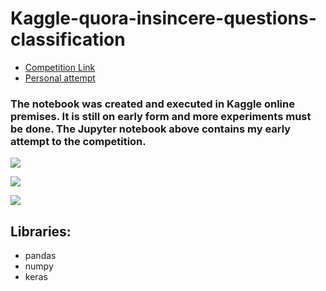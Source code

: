 # Kaggle-quora-insincere-questions-classification

- [Competition Link](https://www.kaggle.com/c/quora-insincere-questions-classification)
- [Personal attempt](https://www.kaggle.com/praxitelisk/quora-insincere-questions-classification-dl)

### The notebook was created and executed in Kaggle online premises. It is still on early form and more experiments must be done. The Jupyter notebook above contains my early attempt to the competition.

![](https://d1yjjnpx0p53s8.cloudfront.net/styles/logo-thumbnail/s3/032018/untitled-1_509.png?r.AbRiRwl6mwmOdfxEO3LA1jKUpb.mdD&itok=iDgJayxZ)

![](https://encrypted-tbn0.gstatic.com/images?q=tbn:ANd9GcQQV4vD0-J65Vd3zw_G06YvYhdK6kx3vQDx7LZqTDHaU6xHhTAgcw)

![](https://www.doulos.com/images/logos/DeepLearning.jpg)


## Libraries:

- pandas
- numpy
- keras

